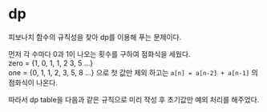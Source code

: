 # dp

피보나치 함수의 규칙성을 찾아 dp를 이용해 푸는 문제이다.

먼저 각 수마다 0과 1이 나오는 횟수를 구하여 점화식을 세웠다.<br>
zero = {1, 0, 1, 1, 2 3, 5 ...}<br>
one = {0, 1, 1, 2, 3, 5, 8 ...} 으로 첫 값만 제외 하고는
```a[n] = a[n-2] + a[n-1]``` 의 점화식이 나온다.

따라서 dp table을 다음과 같은 규칙으로 미리 작성 후 초기값만 예외 처리를 해주었다.
